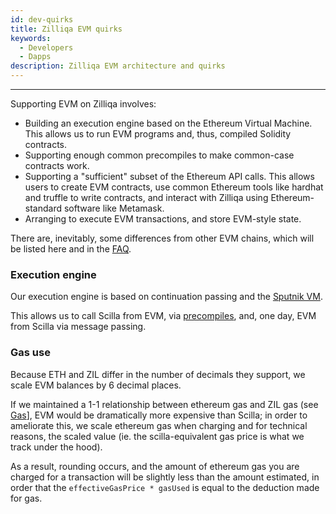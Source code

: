 ```yaml
---
id: dev-quirks
title: Zilliqa EVM quirks
keywords:
  - Developers
  - Dapps
description: Zilliqa EVM architecture and quirks
---
```


---

Supporting EVM on Zilliqa involves:

- Building an execution engine based on the Ethereum Virtual Machine. This allows us to run EVM programs and, thus, compiled Solidity contracts.
- Supporting enough common precompiles to make common-case contracts work.
- Supporting a "sufficient" subset of the Ethereum API calls. This allows users to create EVM contracts, use common Ethereum tools like hardhat and truffle to write contracts, and interact with Zilliqa using Ethereum-standard software like Metamask.
- Arranging to execute EVM transactions, and store EVM-style state.

There are, inevitably, some differences from other EVM chains, which will be listed here and in the [FAQ](../../faq/faq-introduction.md).

### Execution engine

Our execution engine is based on continuation passing and the [Sputnik VM](https://github.com/rust-blockchain/evm).

This allows us to call Scilla from EVM, via [precompiles](../protocol/protocol-precompiles.md), and, one day, EVM from Scilla via message passing.

### Gas use

Because ETH and ZIL differ in the number of decimals they support, we
scale EVM balances by 6 decimal places.

If we maintained a 1-1 relationship between ethereum gas and ZIL gas
(see [Gas](./protocol-gas.md)], EVM would be dramatically more expensive
than Scilla; in order to ameliorate this, we scale ethereum gas when
charging and for technical reasons, the scaled value (ie. the
scilla-equivalent gas price is what we track under the hood).

As a result, rounding occurs, and the amount of ethereum gas you are
charged for a transaction will be slightly less than the amount
estimated, in order that the `effectiveGasPrice * gasUsed` is equal to
the deduction made for gas.
